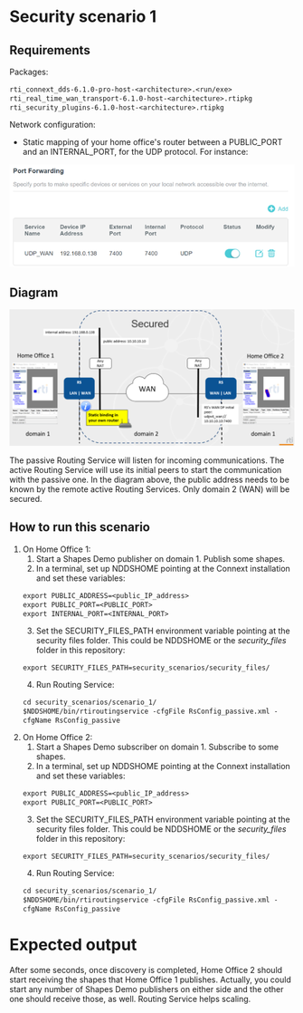 # Security scenario 1

## Requirements

Packages:
```
rti_connext_dds-6.1.0-pro-host-<architecture>.<run/exe>
rti_real_time_wan_transport-6.1.0-host-<architecture>.rtipkg
rti_security_plugins-6.1.0-host-<architecture>.rtipkg
```

Network configuration:
* Static mapping of your home office's router between a PUBLIC_PORT and an INTERNAL_PORT, for the UDP protocol. For instance:

![](../../images/configuration_home_office_router.png)

## Diagram

![](../../images/security_scenario_1.png)

The passive Routing Service will listen for incoming communications. The active Routing Service will use its initial peers to start the communication with the passive one. In the diagram above, the public address needs to be known by the remote active Routing Services. Only domain 2 (WAN) will be secured.

## How to run this scenario

1. On Home Office 1:
    1. Start a Shapes Demo publisher on domain 1. Publish some shapes.
    2. In a terminal, set up NDDSHOME pointing at the Connext installation and set these variables:
    ```
    export PUBLIC_ADDRESS=<public_IP_address>
    export PUBLIC_PORT=<PUBLIC_PORT>
    export INTERNAL_PORT=<INTERNAL_PORT>
    ```
    3. Set the SECURITY_FILES_PATH environment variable pointing at the security files folder. This could be NDDSHOME or the *security_files* folder in this repository:
    ```
    export SECURITY_FILES_PATH=security_scenarios/security_files/
    ```
    4. Run Routing Service:
    ```
    cd security_scenarios/scenario_1/
    $NDDSHOME/bin/rtiroutingservice -cfgFile RsConfig_passive.xml -cfgName RsConfig_passive
    ```
2. On Home Office 2:
    1. Start a Shapes Demo subscriber on domain 1. Subscribe to some shapes.
    2. In a terminal, set up NDDSHOME pointing at the Connext installation and set these variables:
    ```
    export PUBLIC_ADDRESS=<public_IP_address>
    export PUBLIC_PORT=<PUBLIC_PORT>
    ```
    3. Set the SECURITY_FILES_PATH environment variable pointing at the security files folder. This could be NDDSHOME or the *security_files* folder in this repository:
    ```
    export SECURITY_FILES_PATH=security_scenarios/security_files/
    ```
    4. Run Routing Service:
    ```
    cd security_scenarios/scenario_1/
    $NDDSHOME/bin/rtiroutingservice -cfgFile RsConfig_passive.xml -cfgName RsConfig_passive
    ```

# Expected output

After some seconds, once discovery is completed, Home Office 2 should start receiving the shapes that Home Office 1 publishes. Actually, you could start any number of Shapes Demo publishers on either side and the other one should receive those, as well. Routing Service helps scaling.